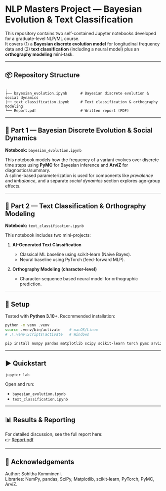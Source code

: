 # NLP Masters Project — Bayesian Evolution & Text Classification

This repository contains two self-contained Jupyter notebooks developed for a graduate-level NLP/ML course.  
It covers (1) a **Bayesian discrete evolution model** for longitudinal frequency data and (2) **text classification** (including a neural model) plus an **orthography modeling** mini-task.

---

## 📦 Repository Structure

```
.
├── bayesian_evolution.ipynb      # Bayesian discrete evolution & social dynamics
├── text_classification.ipynb     # Text classification & orthography modeling
└── Report.pdf                    # Written report (PDF)
```

---

## 🧠 Part 1 — Bayesian Discrete Evolution & Social Dynamics

**Notebook:** `bayesian_evolution.ipynb`

This notebook models how the frequency of a variant evolves over discrete time steps using **PyMC** for Bayesian inference and **ArviZ** for diagnostics/summary.  
A spline-based parameterization is used for components like *prevalence* and *imbalance*, and a separate *social dynamics* section explores age-group effects.

---

## 📝 Part 2 — Text Classification & Orthography Modeling

**Notebook:** `text_classification.ipynb`

This notebook includes two mini-projects:

1. **AI-Generated Text Classification**
   - Classical ML baseline using scikit-learn (Naive Bayes).
   - Neural baseline using PyTorch (feed-forward MLP).

2. **Orthography Modeling (character-level)**
   - Character-sequence based neural model for orthographic prediction.

---

## 🔧 Setup

Tested with **Python 3.10+**. Recommended installation:

```bash
python -m venv .venv
source .venv/bin/activate    # macOS/Linux
# .\.venv\Scripts\activate   # Windows

pip install numpy pandas matplotlib scipy scikit-learn torch pymc arviz jupyterlab
```

---

## ▶️ Quickstart

```bash
jupyter lab
```

Open and run:
- `bayesian_evolution.ipynb`
- `text_classification.ipynb`

---

## 📊 Results & Reporting

For detailed discussion, see the full report here:  
👉 [Report.pdf](https://github.com/Sohitha-01/NLP_masters_project/blob/e31c28f7153203e346c4970ff32b93255170801e/Report.pdf)

---

## 🙌 Acknowledgements
  
Author: Sohitha Kommineni.  
Libraries: NumPy, pandas, SciPy, Matplotlib, scikit-learn, PyTorch, PyMC, ArviZ.

